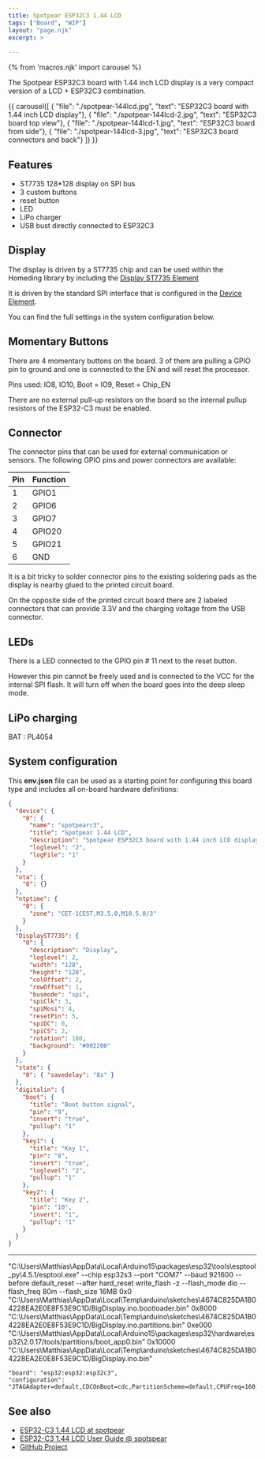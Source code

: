```yaml
---
title: Spotpear ESP32C3 1.44 LCD
tags: ["Board", "WIP"]
layout: "page.njk"
excerpt: >
  
---
```


{% from 'macros.njk' import carousel %}

The Spotpear ESP32C3 board with 1.44 inch LCD display is a very compact version of a LCD + ESP32C3 combination.

{{ carousel([
  { "file": "./spotpear-144lcd.jpg", "text": "ESP32C3 board with 1.44 inch LCD display"},
  { "file": "./spotpear-144lcd-2.jpg", "text": "ESP32C3 board top view"},
  { "file": "./spotpear-144lcd-1.jpg", "text": "ESP32C3 board from side"},
  { "file": "./spotpear-144lcd-3.jpg", "text": "ESP32C3 board connectors and back"}
]) }}


## Features

* ST7735 128*128 display on SPI bus
* 3 custom buttons
* reset button
* LED
* LiPo charger
* USB bust directly connected to ESP32C3

## Display

The display is driven by a ST7735 chip and can be used within the Homeding library by including the
[Display ST7735 Element](/elements/display/st7735.md)

It is driven by the standard SPI interface that is configured in the
[Device Element](/elements/display/device.md).

You can find the full settings in the system configuration below.

## Momentary Buttons

There are 4 momentary buttons on the board.
3 of them are pulling a GPIO pin to ground and one is connected to the EN and will reset the processor.

Pins used: IO8, IO10,
Boot = IO9,
Reset = Chip_EN

There are no external pull-up resistors on the board so the  internal pullup resistors of the ESP32-C3 must be enabled.

## Connector

The connector pins that can be used for external communication or sensors.
The following GPIO pins and power connectors are available:

| Pin | Function |
| --- | -------- |
| 1   | GPIO1    |
| 2   | GPIO6    |
| 3   | GPIO7    |
| 4   | GPIO20   |
| 5   | GPIO21   |
| 6   | GND      |

It is a bit tricky to solder connector pins to the existing soldering pads as the display is nearby glued to the printed
circuit board.

On the opposite side of the printed circuit board there are 2 labeled connectors that can provide 3.3V and the charging
voltage from the USB connector.


## LEDs

There is a LED connected to the GPIO pin # 11 next to the reset button.

However this pin cannot be freely used and is connected to the VCC for the internal SPI flash. It will turn off when the board goes into the deep sleep mode.


## LiPo charging

BAT : PL4054


## System configuration

This **env.json** file can be used as a starting point for configuring this board type and includes all on-board hardware definitions:

```json
{
  "device": {
    "0": {
      "name": "spotpearc3",
      "title": "Spotpear 1.44 LCD",
      "description": "Spotpear ESP32C3 board with 1.44 inch LCD display",
      "loglevel": "2",
      "logFile": "1"
    }
  },
  "ota": {
    "0": {}
  },
  "ntptime": {
    "0": {
      "zone": "CET-1CEST,M3.5.0,M10.5.0/3"
    }
  },
  "DisplayST7735": {
    "0": {
      "description": "Display",
      "loglevel": 2,
      "width": "128",
      "height": "128",
      "colOffset": 2,
      "rowOffset": 1,
      "busmode": "spi",
      "spiClk": 3,
      "spiMosi": 4,
      "resetPin": 5,
      "spiDC": 0,
      "spiCS": 2,
      "rotation": 180,
      "background": "#002200"
    }
  },
  "state": {
    "0": { "savedelay": "8s" }
  },
  "digitalin": {
    "boot": {
      "title": "Boot button signal",
      "pin": "9",
      "invert": "true",
      "pullup": "1"
    },
    "key1": {
      "title": "Key 1",
      "pin": "8",
      "invert": "true",
      "loglevel": "2",
      "pullup": "1"
    },
    "key2": {
      "title": "Key 2",
      "pin": "10",
      "invert": "1",
      "pullup": "1"
    }
  }
}
```

---

"C:\Users\Matthias\AppData\Local\Arduino15\packages\esp32\tools\esptool_py\4.5.1/esptool.exe" --chip esp32s3 --port "COM7" --baud 921600  --before default_reset --after hard_reset write_flash  -z --flash_mode dio --flash_freq 80m --flash_size 16MB 0x0 "C:\Users\Matthias\AppData\Local\Temp\arduino\sketches\4674C825DA1B04228EA2E0E8F53E9C1D/BigDisplay.ino.bootloader.bin" 0x8000 "C:\Users\Matthias\AppData\Local\Temp\arduino\sketches\4674C825DA1B04228EA2E0E8F53E9C1D/BigDisplay.ino.partitions.bin" 0xe000 "C:\Users\Matthias\AppData\Local\Arduino15\packages\esp32\hardware\esp32\2.0.17/tools/partitions/boot_app0.bin" 0x10000 "C:\Users\Matthias\AppData\Local\Temp\arduino\sketches\4674C825DA1B04228EA2E0E8F53E9C1D/BigDisplay.ino.bin"


    "board": "esp32:esp32:esp32c3",
    "configuration": "JTAGAdapter=default,CDCOnBoot=cdc,PartitionScheme=default,CPUFreq=160,FlashMode=qio,FlashFreq=80,FlashSize=4M,UploadSpeed=921600,DebugLevel=none,EraseFlash=all",


## See also

* [ESP32-C3 1.44 LCD at spotpear](https://spotpear.com/index/product/detail/id/1354.html)
* [ESP32-C3 1.44 LCD User Guide @ spotspear](https://spotpear.com/index/study/detail/id/1121.html)
* [GitHub Project](https://github.com/Spotpear/ESP32C3_1.44inch)
